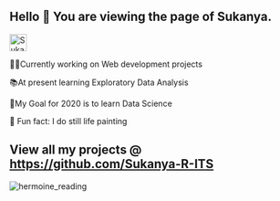 ## Hello 👋 You are viewing the page of Sukanya.

<a href="https://dev.to/sukanyarits">
  <img src="https://d2fltix0v2e0sb.cloudfront.net/dev-badge.svg" alt="Sukanya's DEV Profile" height="30" width="30">
</a>


 👩‍💻Currently working on Web development projects 
 
📚At present learning Exploratory Data Analysis

🎯My Goal for 2020 is to learn Data Science

🎨 Fun fact: I do still life painting

## View all my projects @ https://github.com/Sukanya-R-ITS

![hermoine_reading](https://user-images.githubusercontent.com/54338670/92662945-932e8500-f2c5-11ea-8114-49e7392f1d75.gif)



